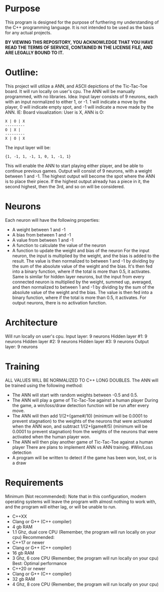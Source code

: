 # Purpose


This program is designed for the purpose of furthering my understanding of the C++ programming language. It is not intended to be used as the basis for any actual projects.


**BY VIEWING THIS REPOSITORY, YOU ACKNOWLEDGE THAT YOU HAVE READ THE TERMS OF SERVICE, CONTAINED IN THE LICENSE FILE, AND ARE LEGALLY BOUND TO IT.**

# Outline:


This project will utilize a ANN, and ASCII depictions of the Tic-Tac-Toe board. It will run locally on user's cpu. The ANN will be manually programmed, with no libraries.
Idea:
Input layer consists of 9 neurons, each with an input normalized to either 1, or -1. 1 will indicate a move by the player, 0 will indicate empty spot, and -1 will indicate a move made by the ANN. IE:
Board visualization:
User is X, ANN is O:
```
X | O | X
---------
O | X | 
---------
X | O | X
```
The input layer will be:
```
{1, -1, 1, -1, 1, 0, 1, -1, 1}
```
This will enable the ANN to start playing either player, and be able to continue previous games.
Output will consist of 9 neurons, with a weight between 1 and -1. The highest output will become the spot where the ANN is to place their piece. If the highest output already has a piece in it, the second highest, then the 3rd, and so on will be considered.

# Neurons


Each neuron will have the following properties:
- A weight between 1 and -1
- A bias from between 1 and -1
- A value from between 1 and -1
- A function to calculate the value of the neuron
- A function to update the weight and bias of the neuron
For the input neuron, the input is multiplied by the weight, and the bias is added to the result. The value is then normalized to between 1 and -1 by dividing by the sum of the absolute value of the weight and the bias. It's then fed into a binary function, where if the total is more than 0.5, it activates. Same is similar for hidden layer neurons, but the input from every connected neuron is multiplied by the weight, summed up, averaged, and then normalized to between 1 and -1 by dividing by the sum of the absolute value of the weight and the bias. The value is then fed into a binary function, where if the total is more than 0.5, it activates. For output neurons, there is no activation function.

# Architecture


Will run locally on user's cpu.
Input layer: 9 neurons
Hidden layer #1: 9 neurons
Hidden layer #2: 9 neurons
Hidden layer #3: 9 neurons
Output layer: 9 neurons

# Training


ALL VALUES WILL BE NORMALIZED TO C++ LONG DOUBLES.
The ANN will be trained using the following method:
- The ANN will start with random weights between -0.5 and 0.5.
- The ANN will play a game of Tic-Tac-Toe against a human player
During the game, a win/loss/draw detection function will be run after every move.
- The ANN will then add 1/(2+(game#/10) (minimum will be 0.0001 to prevent stagnation) to the weights of the neurons that were activated when the ANN won, and subtract 1/(2+(game#/5) (minimum will be 0.0001 to prevent stagnation) from the weights of the neurons that were activated when the human player won.
- The ANN will then play another game of Tic-Tac-Toe against a human player
There are plans to implement ANN vs ANN training.
#Win/Loss detection
- A program will be written to detect if the game has been won, lost, or is a draw

# Requirements


Minimum (Not recommended):
Note that in this configuration, modern operating systems will leave the program with almost nothing to work with, and the program will either lag, or will be unable to run.
- C++XX
- Clang or G++ (C++ compiler)
- 4 gb RAM
- 1.1 Ghz, dual core CPU (Remember, the program will run locally on your cpu)
Recommended:
- C++17 or newer
- Clang or G++ (C++ compiler)
- 16 gb RAM
- 3 Ghz, 6 core CPU (Remember, the program will run locally on your cpu)
Best:
Optimal performance
- C++20 or newer
- Clang or G++ (C++ compiler)
- 32 gb RAM
- 4 Ghz, 8 core CPU (Remember, the program will run locally on your cpu)
